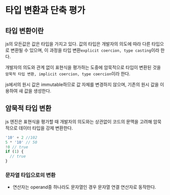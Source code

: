 # 타입 변환과 단축 평가

## 타입 변환이란

js의 모든값은 값은 타입을 가지고 있다. 값의 타입은 개발자의 의도에 따라 다른 타입으로 변환될 수 있으며, 이 과정을 타입 변환`explicit coercion, type casting`이라 한다.

개발자의 의도와 관계 없이 표현식을 평가하는 도중에 암묵적으로 타입이 변환된 것을 `암묵적 타입 변환, implicit coercion, type coercion`이라 한다.

js에서의 원시 값은 immutable하므로 값 자체를 변경하지 않으며, 기존의 원시 값을 이용하여 새 값을 생성한다.

## 암묵적 타입 변환

js 엔진은 표현식을 평가할 때 개발자의 의도와는 상관없이 코드의 문맥을 고려해 암묵적으로 데이터 타입을 강제 변환한다.

```javascript
'10' + 2 //102
5 * '10' // 50
!0 // true
if (1) {
  // true
}
```

### 문자열 타입으로의 변환

- 연산자는 operand중 하나라도 문자열인 경우 문자열 연결 연산자로 동작한다.
